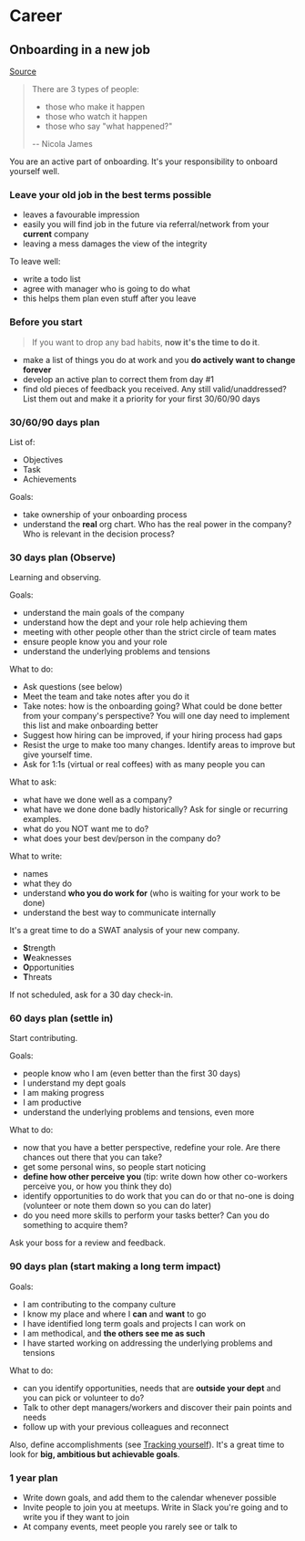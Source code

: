 # Career

## Onboarding in a new job

[Source](https://app.pluralsight.com/library/courses/onboard-yourself-after-dream-job/table-of-contents)

> There are 3 types of people:
>
> - those who make it happen
> - those who watch it happen
> - those who say "what happened?"
>
> -- Nicola James

You are an active part of onboarding. It's your responsibility to onboard yourself well.

### Leave your old job in the best terms possible

- leaves a favourable impression
- easily you will find job in the future via referral/network from your **current** company
- leaving a mess damages the view of the integrity

To leave well:

- write a todo list
- agree with manager who is going to do what
- this helps them plan even stuff after you leave

### Before you start

> If you want to drop any bad habits, **now it's the time to do it**.

- make a list of things you do at work and you **do actively want to change forever**
- develop an active plan to correct them from day #1
- find old pieces of feedback you received. Any still valid/unaddressed? List them out and make it a priority for your first 30/60/90 days

### 30/60/90 days plan

List of:

- Objectives
- Task
- Achievements

Goals:

- take ownership of your onboarding process
- understand the **real** org chart. Who has the real power in the company? Who is relevant in the decision process?

### 30 days plan (Observe)

Learning and observing.

Goals:

- understand the main goals of the company
- understand how the dept and your role help achieving them
- meeting with other people other than the strict circle of team mates
- ensure people know you and your role
- understand the underlying problems and tensions

What to do:

- Ask questions (see below)
- Meet the team and take notes after you do it
- Take notes: how is the onboarding going? What could be done better from your company's perspective? You will one day need to implement this list and make onboarding better
- Suggest how hiring can be improved, if your hiring process had gaps
- Resist the urge to make too many changes. Identify areas to improve but give yourself time.
- Ask for 1:1s (virtual or real coffees) with as many people you can

What to ask:

- what have we done well as a company?
- what have we done done badly historically? Ask for single or recurring examples.
- what do you NOT want me to do?
- what does your best dev/person in the company do?

What to write:

- names
- what they do
- understand **who you do work for** (who is waiting for your work to be done)
- understand the best way to communicate internally

It's a great time to do a SWAT analysis of your new company.

- **S**trength
- **W**eaknesses
- **O**pportunities
- **T**hreats

If not scheduled, ask for a 30 day check-in.

### 60 days plan (settle in)

Start contributing.

Goals:

- people know who I am (even better than the first 30 days)
- I understand my dept goals
- I am making progress
- I am productive
- understand the underlying problems and tensions, even more

What to do:

- now that you have a better perspective, redefine your role. Are there chances out there that you can take?
- get some personal wins, so people start noticing
- **define how other perceive you** (tip: write down how other co-workers perceive you, or how you think they do)
- identify opportunities to do work that you can do or that no-one is doing (volunteer or note them down so you can do later)
- do you need more skills to perform your tasks better? Can you do something to acquire them?

Ask your boss for a review and feedback.

### 90 days plan (start making a long term impact)

Goals:

- I am contributing to the company culture
- I know my place and where I **can** and **want** to go
- I have identified long term goals and projects I can work on
- I am methodical, and **the others see me as such**
- I have started working on addressing the underlying problems and tensions

What to do:

- can you identify opportunities, needs that are **outside your dept** and you can pick or volunteer to do?
- Talk to other dept managers/workers and discover their pain points and needs
- follow up with your previous colleagues and reconnect

Also, define accomplishments (see [Tracking yourself](../management/tracking-you-and-others.md)).
It's a great time to look for **big, ambitious but achievable goals**.

### 1 year plan

- Write down goals, and add them to the calendar whenever possible
- Invite people to join you at meetups. Write in Slack you're going and to write you if they want to join
- At company events, meet people you rarely see or talk to
